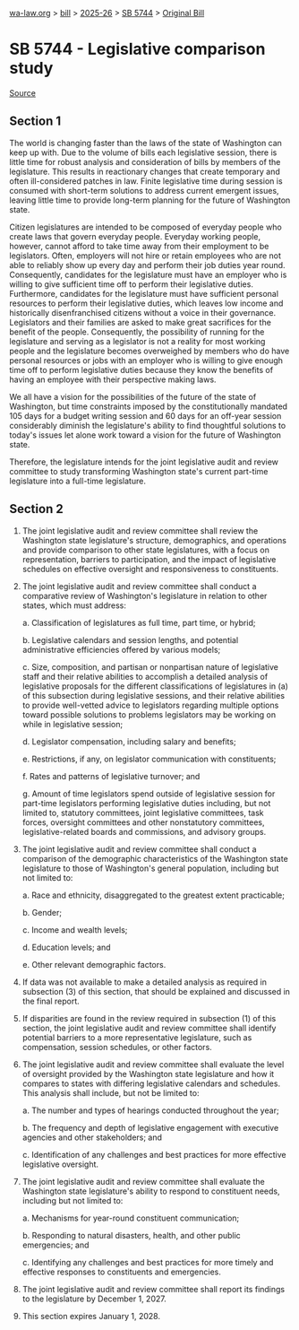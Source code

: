 [wa-law.org](/) > [bill](/bill/) > [2025-26](/bill/2025-26/) > [SB 5744](/bill/2025-26/sb/5744/) > [Original Bill](/bill/2025-26/sb/5744/1/)

# SB 5744 - Legislative comparison study

[Source](http://lawfilesext.leg.wa.gov/biennium/2025-26/Pdf/Bills/Senate%20Bills/5744.pdf)

## Section 1
The world is changing faster than the laws of the state of Washington can keep up with. Due to the volume of bills each legislative session, there is little time for robust analysis and consideration of bills by members of the legislature. This results in reactionary changes that create temporary and often ill-considered patches in law. Finite legislative time during session is consumed with short-term solutions to address current emergent issues, leaving little time to provide long-term planning for the future of Washington state.

Citizen legislatures are intended to be composed of everyday people who create laws that govern everyday people. Everyday working people, however, cannot afford to take time away from their employment to be legislators. Often, employers will not hire or retain employees who are not able to reliably show up every day and perform their job duties year round. Consequently, candidates for the legislature must have an employer who is willing to give sufficient time off to perform their legislative duties. Furthermore, candidates for the legislature must have sufficient personal resources to perform their legislative duties, which leaves low income and historically disenfranchised citizens without a voice in their governance. Legislators and their families are asked to make great sacrifices for the benefit of the people. Consequently, the possibility of running for the legislature and serving as a legislator is not a reality for most working people and the legislature becomes overweighed by members who do have personal resources or jobs with an employer who is willing to give enough time off to perform legislative duties because they know the benefits of having an employee with their perspective making laws.

We all have a vision for the possibilities of the future of the state of Washington, but time constraints imposed by the constitutionally mandated 105 days for a budget writing session and 60 days for an off-year session considerably diminish the legislature's ability to find thoughtful solutions to today's issues let alone work toward a vision for the future of Washington state.

Therefore, the legislature intends for the joint legislative audit and review committee to study transforming Washington state's current part-time legislature into a full-time legislature.

## Section 2
1. The joint legislative audit and review committee shall review the Washington state legislature's structure, demographics, and operations and provide comparison to other state legislatures, with a focus on representation, barriers to participation, and the impact of legislative schedules on effective oversight and responsiveness to constituents.

2. The joint legislative audit and review committee shall conduct a comparative review of Washington's legislature in relation to other states, which must address:

    a. Classification of legislatures as full time, part time, or hybrid;

    b. Legislative calendars and session lengths, and potential administrative efficiencies offered by various models;

    c. Size, composition, and partisan or nonpartisan nature of legislative staff and their relative abilities to accomplish a detailed analysis of legislative proposals for the different classifications of legislatures in (a) of this subsection during legislative sessions, and their relative abilities to provide well-vetted advice to legislators regarding multiple options toward possible solutions to problems legislators may be working on while in legislative session;

    d. Legislator compensation, including salary and benefits;

    e. Restrictions, if any, on legislator communication with constituents;

    f. Rates and patterns of legislative turnover; and

    g. Amount of time legislators spend outside of legislative session for part-time legislators performing legislative duties including, but not limited to, statutory committees, joint legislative committees, task forces, oversight committees and other nonstatutory committees, legislative-related boards and commissions, and advisory groups.

3. The joint legislative audit and review committee shall conduct a comparison of the demographic characteristics of the Washington state legislature to those of Washington's general population, including but not limited to:

    a. Race and ethnicity, disaggregated to the greatest extent practicable;

    b. Gender;

    c. Income and wealth levels;

    d. Education levels; and

    e. Other relevant demographic factors.

4. If data was not available to make a detailed analysis as required in subsection (3) of this section, that should be explained and discussed in the final report.

5. If disparities are found in the review required in subsection (1) of this section, the joint legislative audit and review committee shall identify potential barriers to a more representative legislature, such as compensation, session schedules, or other factors.

6. The joint legislative audit and review committee shall evaluate the level of oversight provided by the Washington state legislature and how it compares to states with differing legislative calendars and schedules. This analysis shall include, but not be limited to:

    a. The number and types of hearings conducted throughout the year;

    b. The frequency and depth of legislative engagement with executive agencies and other stakeholders; and

    c. Identification of any challenges and best practices for more effective legislative oversight.

7. The joint legislative audit and review committee shall evaluate the Washington state legislature's ability to respond to constituent needs, including but not limited to:

    a. Mechanisms for year-round constituent communication;

    b. Responding to natural disasters, health, and other public emergencies; and

    c. Identifying any challenges and best practices for more timely and effective responses to constituents and emergencies.

8. The joint legislative audit and review committee shall report its findings to the legislature by December 1, 2027.

9. This section expires January 1, 2028.
